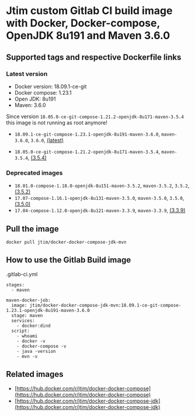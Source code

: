 # Jtim custom Gitlab CI build image with Docker, Docker-compose, OpenJDK 8u191 and Maven 3.6.0

## Supported tags and respective Dockerfile links

### Latest version

* Docker version: 18.09.1-ce-git
* Docker compose: 1.23.1
* Open JDK: 8u191
* Maven: 3.6.0

Since version `18.05.0-ce-git-compose-1.21.2-openjdk-8u171-maven-3.5.4` this image is not running as root anymore!

* `18.09.1-ce-git-compose-1.23.1-openjdk-8u191-maven-3.6.0`, `maven-3.6.0`, `3.6.0`, [(latest)](https://github.com/j-tim/docker-docker-compose-jdk-mvn/blob/master/3.6.0/Dockerfile)

* `18.05.0-ce-git-compose-1.21.2-openjdk-8u171-maven-3.5.4`, `maven-3.5.4`, [(3.5.4)](https://github.com/j-tim/docker-docker-compose-jdk-mvn/blob/master/3.5.4/Dockerfile)

### Deprecated images

* `18.01.0-compose-1.18.0-openjdk-8u151-maven-3.5.2`, `maven-3.5.2`, `3.5.2`, [(3.5.2)](https://github.com/j-tim/docker-docker-compose-jdk-mvn/blob/master/3.5.2/Dockerfile)  
* `17.07-compose-1.16.1-openjdk-8u131-maven-3.5.0`, `maven-3.5.0`, `3.5.0`, [(3.5.0)](https://github.com/j-tim/docker-docker-compose-jdk-mvn/blob/master/3.5.0/Dockerfile)  
* `17.04-compose-1.12.0-openjdk-8u121-maven-3.3.9`, `maven-3.3.9`, [(3.3.9)](https://github.com/j-tim/docker-docker-compose-jdk-mvn/blob/master/3.3.9/Dockerfile)  

## Pull the image 

```shell
docker pull jtim/docker-docker-compose-jdk-mvn
```

## How to use the Gitlab Build image

.gitlab-ci.yml

```
stages:
  - maven

maven-docker-job:
  image: jtim/docker-docker-compose-jdk-mvn:18.09.1-ce-git-compose-1.23.1-openjdk-8u191-maven-3.6.0
  stage: maven
  services:
    - docker:dind
  script:
    - whoami
    - docker -v
    - docker-compose -v
    - java -version
    - mvn -v
```

## Related images

* [https://hub.docker.com/r/jtim/docker-docker-compose](https://hub.docker.com/r/jtim/docker-docker-compose)
* [https://hub.docker.com/r/jtim/docker-docker-compose-jdk](https://hub.docker.com/r/jtim/docker-docker-compose-jdk)